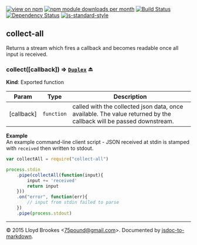 [![view on npm](http://img.shields.io/npm/v/collect-all.svg)](https://www.npmjs.org/package/collect-all)
[![npm module downloads per month](http://img.shields.io/npm/dm/collect-all.svg)](https://www.npmjs.org/package/collect-all)
[![Build Status](https://travis-ci.org/75lb/collect-all.svg?branch=master)](https://travis-ci.org/75lb/collect-all)
[![Dependency Status](https://david-dm.org/75lb/collect-all.svg)](https://david-dm.org/75lb/collect-all)
[![js-standard-style](https://img.shields.io/badge/code%20style-standard-brightgreen.svg)](https://github.com/feross/standard)

<a name="module_collect-all"></a>
## collect-all
Returns a stream which fires a callback and becomes readable once all input is received.

<a name="exp_module_collect-all--collect"></a>
### collect([callback]) ⇒ <code>[Duplex](https://nodejs.org/api/stream.html#stream_class_stream_duplex)</code> ⏏
**Kind**: Exported function  

| Param | Type | Description |
| --- | --- | --- |
| [callback] | <code>function</code> | called with the collected json data, once available. The value returned by the callback will be passed downstream. |

**Example**  
An example command-line client script - JSON received at stdin is stamped with `received` then written to  stdout.
```js
var collectAll = require("collect-all")

process.stdin
    .pipe(collectAll(function(input){
        input += 'received'
        return input
    }))
    .on("error", function(err){
        // input from stdin failed to parse
    })
    .pipe(process.stdout)
```

* * *

&copy; 2015 Lloyd Brookes \<75pound@gmail.com\>. Documented by [jsdoc-to-markdown](https://github.com/jsdoc2md/jsdoc-to-markdown).
